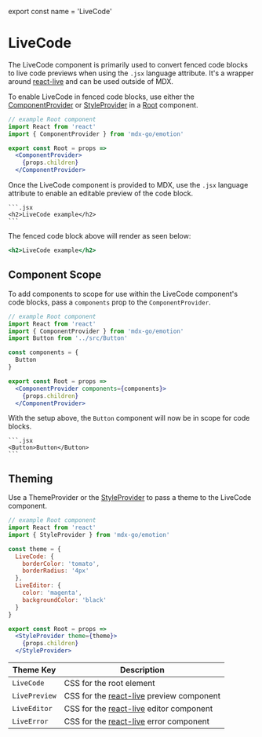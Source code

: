 
export const name = 'LiveCode'

# LiveCode

The LiveCode component is primarily used to convert fenced code blocks to live code previews when using the `.jsx` language attribute.
It's a wrapper around [react-live][] and can be used outside of MDX.

To enable LiveCode in fenced code blocks, use either the [ComponentProvider](/ComponentProvider) or [StyleProvider](/StyleProvider) in a [Root](/configuration#root-component) component.


```jsx
// example Root component
import React from 'react'
import { ComponentProvider } from 'mdx-go/emotion'

export const Root = props =>
  <ComponentProvider>
    {props.children}
  </ComponentProvider>
```

Once the LiveCode component is provided to MDX, use the `.jsx` language attribute to enable an editable preview of the code block.

````mdx
```.jsx
<h2>LiveCode example</h2>
```
````

The fenced code block above will render as seen below:

```.jsx
<h2>LiveCode example</h2>
```

## Component Scope

To add components to scope for use within the LiveCode component's code blocks, pass a `components` prop to the `ComponentProvider`.

```jsx
// example Root component
import React from 'react'
import { ComponentProvider } from 'mdx-go/emotion'
import Button from '../src/Button'

const components = {
  Button
}

export const Root = props =>
  <ComponentProvider components={components}>
    {props.children}
  </ComponentProvider>
```

With the setup above, the `Button` component will now be in scope for code blocks.

````mdx
```.jsx
<Button>Button</Button>
```
````

## Theming

Use a ThemeProvider or the [StyleProvider](/StyleProvider) to pass a theme to the LiveCode component.

```jsx
// example Root component
import React from 'react'
import { StyleProvider } from 'mdx-go/emotion'

const theme = {
  LiveCode: {
    borderColor: 'tomato',
    borderRadius: '4px'
  },
  LiveEditor: {
    color: 'magenta',
    backgroundColor: 'black'
  }
}

export const Root = props =>
  <StyleProvider theme={theme}>
    {props.children}
  </StyleProvider>
```


Theme Key     | Description
--------------|-----------------------
`LiveCode`    | CSS for the root element
`LivePreview` | CSS for the [react-live][] preview component
`LiveEditor`  | CSS for the [react-live][] editor component
`LiveError`   | CSS for the [react-live][] error component

[react-live]: https://github.com/FormidableLabs/react-live
